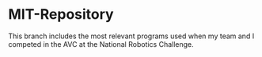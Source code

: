 # MIT-Repository
This branch includes the most relevant programs used when my team and I competed in the AVC at the National Robotics Challenge.

